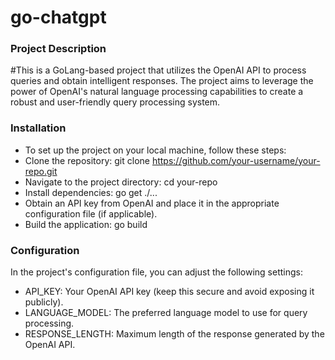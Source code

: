 # go-chatgpt

### Project Description
#This is a GoLang-based project that utilizes the OpenAI API to process queries and obtain intelligent responses. The project aims to leverage the power of OpenAI's natural language processing capabilities to create a robust and user-friendly query processing system.

### Installation
- To set up the project on your local machine, follow these steps:
- Clone the repository: git clone https://github.com/your-username/your-repo.git
- Navigate to the project directory: cd your-repo
- Install dependencies: go get ./...
- Obtain an API key from OpenAI and place it in the appropriate configuration file (if applicable).
- Build the application: go build

### Configuration
In the project's configuration file, you can adjust the following settings:

- API_KEY: Your OpenAI API key (keep this secure and avoid exposing it publicly).
- LANGUAGE_MODEL: The preferred language model to use for query processing.
- RESPONSE_LENGTH: Maximum length of the response generated by the OpenAI API.
